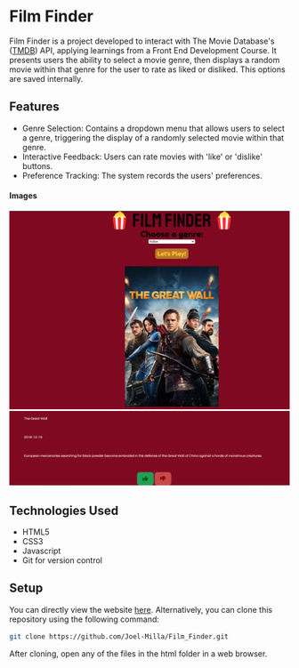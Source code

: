 # Film Finder
Film Finder is a project developed to interact with The Movie Database's ([TMDB](https://www.themoviedb.org/)) API, applying learnings from a Front End Development Course. It presents users the ability to select a movie genre, then displays a random movie within that genre for the user to rate as liked or disliked. This options are saved internally. 

## Features
- Genre Selection: Contains a dropdown menu that allows users to select a genre, triggering the display of a randomly selected movie within that genre.
- Interactive Feedback: Users can rate movies with 'like' or 'dislike' buttons.
- Preference Tracking: The system records the users' preferences.

#### Images
![First part of website](./assets/images/asset1.png)
![Second part of website](./assets/images/asset2.png)

## Technologies Used
- HTML5
- CSS3
- Javascript
- Git for version control

## Setup
You can directly view the website [here](https://joel-milla.github.io/Film_Finder/).
Alternatively, you can clone this repository using the following command:
```bash
git clone https://github.com/Joel-Milla/Film_Finder.git
```
After cloning, open any of the files in the html folder in a web browser.
